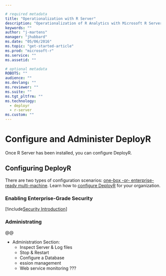 ```yaml
---

# required metadata
title: "Operationalization with R Server"
description: "Operationalization of R Analytics with Microsoft R Server"
keywords: ""
author: "j-martens"
manager: "jhubbard"
ms.date: "05/06/2016"
ms.topic: "get-started-article"
ms.prod: "microsoft-r"
ms.service: ""
ms.assetid: ""

# optional metadata
ROBOTS: ""
audience: ""
ms.devlang: ""
ms.reviewer: ""
ms.suite: ""
ms.tgt_pltfrm: ""
ms.technology: 
  - deployr
  - r-server
ms.custom: ""
---
```


# Configure and Administer DeployR

Once R Server has been installed, you can configure DeployR.

## Configuring DeployR

There are two types of configuration scenarios: [one-box -or- enterprise-ready multi-machine](configuration-scenarios.md).  Learn how to [configure DeployR](configuration-initial.md) for your organization.

### Enabling Enterprise-Grade Security

[!include[Security Introduction](../includes/o16n/security-intro.md)]

### Administrating

@@
 + Administration Section:
     + Inspect Server & Log files
     + Stop & Restart
     + Configure a Database
     + ession management
     + Web service monitoring
    ???

